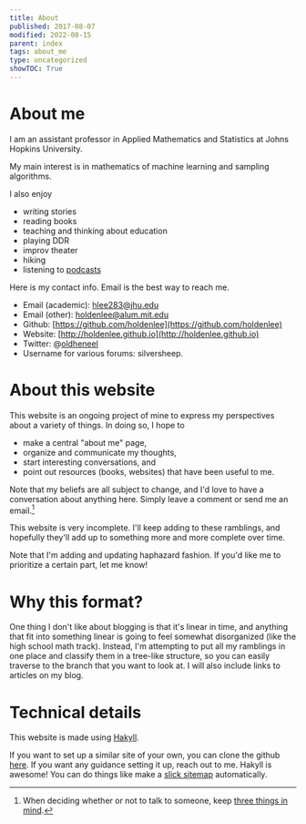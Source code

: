 ```yaml
---
title: About
published: 2017-08-07
modified: 2022-08-15
parent: index
tags: about_me
type: uncategorized
showTOC: True
---
```


# About me

I am an assistant professor in Applied Mathematics and Statistics at Johns Hopkins University.

My main interest is in mathematics of machine learning and sampling algorithms.

I also enjoy

* writing stories
* reading books
* teaching and thinking about education
* playing DDR
* improv theater
* hiking
* listening to [podcasts](Podcasts.html)

Here is my contact info. Email is the best way to reach me.

* Email (academic): [hlee283@jhu.edu](mailto:hlee283@jhu.edu)
* Email (other): [holdenlee@alum.mit.edu](mailto:holdenlee@alum.mit.edu)
* Github: [https://github.com/holdenlee](https://github.com/holdenlee)
* Website: [http://holdenlee.github.io](http://holdenlee.github.io)
* Twitter: @[oldheneel](https://twitter.com/oldheneel)
* Username for various forums: silversheep.

# About this website

This website is an ongoing project of mine to express my perspectives about a variety of things. In doing so, I hope to

* make a central "about me" page,
* organize and communicate my thoughts,
* start interesting conversations, and
* point out resources (books, websites) that have been useful to me.

Note that my beliefs are all subject to change, and I'd love to have a conversation about anything here.
Simply leave a comment or send me an email.[^f1]

[^f1]: When deciding whether or not to talk to someone, keep [three things in mind](http://mitadmissions.org/blogs/entry/3-things-we-dont-remember-enough).

This website is very incomplete. I'll keep adding to these ramblings, and hopefully they'll add up to something more and more complete over time.

Note that I'm adding and updating haphazard fashion. If you'd like me to prioritize a certain part, let me know!

# Why this format?

One thing I don't like about blogging is that it's linear in time, and anything that fit into something linear is going to feel somewhat disorganized (like the high school math track). Instead, I'm attempting to put all my ramblings in one place and classify them in a tree-like structure, so you can easily traverse to the branch that you want to look at. I will also include links to articles on my blog.

# Technical details

This website is made using [Hakyll](https://jaspervdj.be/hakyll/).

If you want to set up a similar site of your own, you can clone the github [here](https://github.com/holdenlee/holdenlee.github.io). If you want any guidance setting it up, reach out to me. Hakyll is awesome! You can do things like make a [slick sitemap](sitemap.html) automatically.
